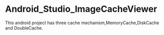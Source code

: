 # Android_Studio_ImageCacheViewer
This android project has three cache mechanism,MemoryCache,DiskCache and DoubleCache.
